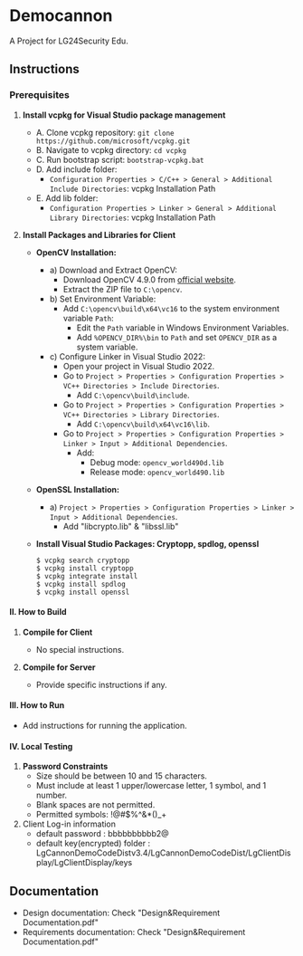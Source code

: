 # Democannon
A Project for LG24Security Edu.

## Instructions

### Prerequisites

1. **Install vcpkg for Visual Studio package management**
   - A. Clone vcpkg repository: `git clone https://github.com/microsoft/vcpkg.git`
   - B. Navigate to vcpkg directory: `cd vcpkg`
   - C. Run bootstrap script: `bootstrap-vcpkg.bat`
   - D. Add include folder:
     - `Configuration Properties > C/C++ > General > Additional Include Directories`: vcpkg Installation Path
   - E. Add lib folder:
     - `Configuration Properties > Linker > General > Additional Library Directories`: vcpkg Installation Path

3. **Install Packages and Libraries for Client**
   - **OpenCV Installation:**
     - a) Download and Extract OpenCV:
       - Download OpenCV 4.9.0 from [official website](https://opencv.org/releases/).
       - Extract the ZIP file to `C:\opencv`.
     - b) Set Environment Variable:
       - Add `C:\opencv\build\x64\vc16` to the system environment variable `Path`:
         - Edit the `Path` variable in Windows Environment Variables.
         - Add `%OPENCV_DIR%\bin` to `Path` and set `OPENCV_DIR` as a system variable.
     - c) Configure Linker in Visual Studio 2022:
       - Open your project in Visual Studio 2022.
       - Go to `Project > Properties > Configuration Properties > VC++ Directories > Include Directories`.
         - Add `C:\opencv\build\include`.
       - Go to `Project > Properties > Configuration Properties > VC++ Directories > Library Directories`.
         - Add `C:\opencv\build\x64\vc16\lib`.
       - Go to `Project > Properties > Configuration Properties > Linker > Input > Additional Dependencies`.
         - Add:
           - Debug mode: `opencv_world490d.lib`
           - Release mode: `opencv_world490.lib`
   - **OpenSSL Installation:**
     - a) `Project > Properties > Configuration Properties > Linker > Input > Additional Dependencies`.
       - Add "libcrypto.lib" & "libssl.lib"

   - **Install Visual Studio Packages: Cryptopp, spdlog, openssl**
     ```shell
     $ vcpkg search cryptopp
     $ vcpkg install cryptopp
     $ vcpkg integrate install
     $ vcpkg install spdlog
     $ vcpkg install openssl

#### II. How to Build

1. **Compile for Client**
   - No special instructions.

2. **Compile for Server**
   - Provide specific instructions if any.

#### III. How to Run

   - Add instructions for running the application.

#### IV. Local Testing

1. **Password Constraints**
   - Size should be between 10 and 15 characters.
   - Must include at least 1 upper/lowercase letter, 1 symbol, and 1 number.
   - Blank spaces are not permitted.
   - Permitted symbols: !@#$%^&*()_+
2. Client Log-in information
   - default password : bbbbbbbbbb2@
   - default key(encrypted) folder : LgCannonDemoCodeDistv3.4/LgCannonDemoCodeDist/LgClientDisplay/LgClientDisplay/keys

## Documentation

- Design documentation: Check "Design&Requirement Documentation.pdf"
- Requirements documentation: Check "Design&Requirement Documentation.pdf"
